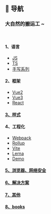 
## 🚀 导航

### 大自然的搬运工 ~

<br/>

#### 1、语言

* [JS](https://github.com/yang1212/collection-about/blob/master/1%20%20%20%20-%E8%AF%AD%E8%A8%80/JS.md)
* [TS](https://github.com/yang1212/collection-about/blob/master/1%20%20%20%20-%E8%AF%AD%E8%A8%80/Ts.md)
* [手写系列](https://github.com/yang1212/collection-about/blob/master/1%20%20%20%20-%E8%AF%AD%E8%A8%80/%E6%89%8B%E5%86%99%E7%B3%BB%E5%88%97.md)

#### 2、框架

* [Vue2](https://github.com/yang1212/collection-about/blob/master/2%20%20%20%20-%E6%A1%86%E6%9E%B6/Vue2.md)
* [Vue3]()
* [React](https://github.com/yang1212/collection-about/blob/master/2%20%20%20%20-%E6%A1%86%E6%9E%B6/React.md)

#### [3、样式](https://github.com/yang1212/collection-about/blob/master/3%20%20%20%20-%E6%A0%B7%E5%BC%8F/CSS.md)

#### 4、工程化

* [Webpack](https://github.com/yang1212/collection-about/blob/master/4%20%20%20%20-%E5%B7%A5%E7%A8%8B%E5%8C%96/webpack.md)
* [Rollup](https://github.com/yang1212/collection-about/blob/master/4%20%20%20%20-%E5%B7%A5%E7%A8%8B%E5%8C%96/Rollup.md)
* [Vite](https://github.com/yang1212/collection-about/blob/master/4%20%20%20%20-%E5%B7%A5%E7%A8%8B%E5%8C%96/Vite.md)
* [Lerna](https://github.com/yang1212/collection-about/blob/master/4%20%20%20%20-%E5%B7%A5%E7%A8%8B%E5%8C%96/lerna.md)
* [Demo](https://github.com/yang1212/build-demo)


#### [5、浏览器、网络安全](https://github.com/yang1212/collection-about/blob/master/5%20%20%20%20-%E6%B5%8F%E8%A7%88%E5%99%A8%E3%80%81%E7%BD%91%E7%BB%9C%E5%AE%89%E5%85%A8/info.md)

#### [6、解决方案](https://github.com/yang1212/collection-about/blob/master/6%20%20%20%20-%E8%A7%A3%E5%86%B3%E6%96%B9%E6%A1%88/info.md)

#### [7、其他](https://github.com/yang1212/collection-about/blob/master/7%20%20%20%20-%E5%85%B6%E4%BB%96/info.md)

#### [8、books](https://github.com/yang1212/collection-about/tree/master/8%20%20%20%20-books)
